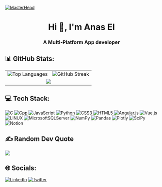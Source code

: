 [![MasterHead](https://i.imgur.com/yKKxzsr.png)](https://www.linkedin.com/in/anas-elouraini-a81155122/)

<h1 align="center">Hi 👋, I'm Anas El</h1>
<h3 align="center">A Multi-Platform App developer</h3>

## 📊 GitHub Stats:

<table align="center">
  <tr>
    <td align="center"><img src="https://github-readme-stats-git-masterrstaa-rickstaa.vercel.app/api/top-langs/?username=aninossii&theme=gotham&hide_border=true&include_all_commits=false&count_private=false&layout=compact" alt="Top Languages" /></td>
    <td align="center"><img src="https://github-readme-streak-stats.herokuapp.com/?user=aninossii&theme=gotham&hide_border=true" alt="GitHub Streak" /></td>
  </tr>
  <tr>
    <td colspan="2" align="center"><img src="https://github-readme-activity-graph.vercel.app/graph?username=aninossii&theme=gotham&color=ffffff&line=2aa889&point=599cab&area=true&hide_border=true" /></td>
  </tr>
</table>


## 💻 Tech Stack:
![C](https://img.shields.io/badge/c-%2300599C.svg?style=for-the-badge&logo=c&logoColor=white) ![Cpp](https://img.shields.io/badge/c-%2300599C.svg?style=for-the-badge&logo=c&logoColor=white) ![JavaScript](https://img.shields.io/badge/javascript-%23323330.svg?style=for-the-badge&logo=javascript&logoColor=%23F7DF1E) ![Python](https://img.shields.io/badge/python-3670A0?style=for-the-badge&logo=python&logoColor=ffdd54) ![CSS3](https://img.shields.io/badge/css3-%231572B6.svg?style=for-the-badge&logo=css3&logoColor=white) ![HTML5](https://img.shields.io/badge/html5-%23E34F26.svg?style=for-the-badge&logo=html5&logoColor=white) ![Angular.js](https://img.shields.io/badge/angular.js-%23E23237.svg?style=for-the-badge&logo=angularjs&logoColor=white) ![Vue.js](https://img.shields.io/badge/vuejs-%2335495e.svg?style=for-the-badge&logo=vuedotjs&logoColor=%234FC08D) ![LINUX](https://img.shields.io/badge/Linux-FCC624?style=for-the-badge&logo=linux&logoColor=black) ![MicrosoftSQLServer](https://img.shields.io/badge/Microsoft%20SQL%20Sever-CC2927?style=for-the-badge&logo=microsoft%20sql%20server&logoColor=white) ![NumPy](https://img.shields.io/badge/numpy-%23013243.svg?style=for-the-badge&logo=numpy&logoColor=white) ![Pandas](https://img.shields.io/badge/pandas-%23150458.svg?style=for-the-badge&logo=pandas&logoColor=white) ![Plotly](https://img.shields.io/badge/Plotly-%233F4F75.svg?style=for-the-badge&logo=plotly&logoColor=white) ![SciPy](https://img.shields.io/badge/SciPy-%230C55A5.svg?style=for-the-badge&logo=scipy&logoColor=%white)![Notion](https://img.shields.io/badge/Notion-%23000000.svg?style=for-the-badge&logo=notion&logoColor=white)

## ✍️ Random Dev Quote
![](https://quotes-github-readme.vercel.app/api?type=horizontal&theme=radical)

## 🌐 Socials:
[![LinkedIn](https://img.shields.io/badge/LinkedIn-%230077B5.svg?logo=linkedin&logoColor=white)](#) [![Twitter](https://img.shields.io/badge/Twitter-%231DA1F2.svg?logo=Twitter&logoColor=white)](#) 

<!-- Proudly created with GPRM ( https://gprm.itsvg.in ) -->

<!--
**AninossII/AninossII** is a ✨ _special_ ✨ repository because its `README.md` (this file) appears on your GitHub profile.

Here are some ideas to get you started:

- 🔭 I’m currently working on ...
- 🌱 I’m currently learning ...
- 👯 I’m looking to collaborate on ...
- 🤔 I’m looking for help with ...
- 💬 Ask me about ...
- 📫 How to reach me: ...
- 😄 Pronouns: ...
- ⚡ Fun fact: ...
-->
